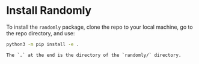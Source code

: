 # Install Randomly

To install the `randomly` package, clone the repo to your local machine, go to the repo directory, and use:
```bash
python3 -m pip install -e .
```

```{tip}
The `.` at the end is the directory of the `randomly/` directory.
```
